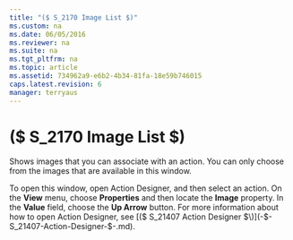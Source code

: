 ```yaml
---
title: "($ S_2170 Image List $)"
ms.custom: na
ms.date: 06/05/2016
ms.reviewer: na
ms.suite: na
ms.tgt_pltfrm: na
ms.topic: article
ms.assetid: 734962a9-e6b2-4b34-81fa-18e59b746015
caps.latest.revision: 6
manager: terryaus
---
```

# ($ S_2170 Image List $)
Shows images that you can associate with an action. You can only choose from the images that are available in this window.  
  
 To open this window, open Action Designer, and then select an action. On the **View** menu, choose **Properties** and then locate the **Image** property. In the **Value** field, choose the **Up Arrow** button. For more information about how to open Action Designer, see [\($ S\_21407 Action Designer $\)](-$-S_21407-Action-Designer-$-.md).
